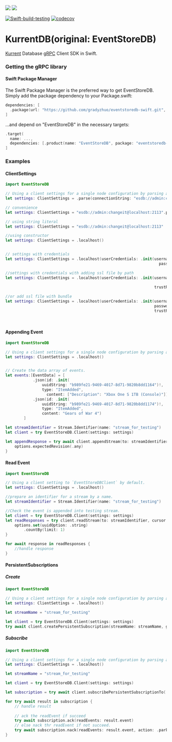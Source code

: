 [![](https://img.shields.io/endpoint?url=https%3A%2F%2Fswiftpackageindex.com%2Fapi%2Fpackages%2Fgradyzhuo%2FEventStoreDB-Swift%2Fbadge%3Ftype%3Dswift-versions)](https://swiftpackageindex.com/gradyzhuo/EventStoreDB-Swift)
[![](https://img.shields.io/endpoint?url=https%3A%2F%2Fswiftpackageindex.com%2Fapi%2Fpackages%2Fgradyzhuo%2FEventStoreDB-Swift%2Fbadge%3Ftype%3Dplatforms)](https://swiftpackageindex.com/gradyzhuo/EventStoreDB-Swift)

[![Swift-build-testing](https://github.com/gradyzhuo/EventStoreDB-Swift/actions/workflows/swift-build-testing.yml/badge.svg)](https://github.com/gradyzhuo/EventStoreDB-Swift/actions/workflows/swift-build-testing.yml)
[![codecov](https://codecov.io/github/gradyzhuo/EventStoreDB-Swift/graph/badge.svg?token=1NDTE6YT73)](https://codecov.io/github/gradyzhuo/EventStoreDB-Swift)



# KurrentDB(original: EventStoreDB)
[Kurrent](https://www.eventstore.com) Database [gRPC](https://github.com/grpc/grpc-swift.git) Client SDK in Swift.

### Getting the gRPC library

#### Swift Package Manager

The Swift Package Manager is the preferred way to get EventStoreDB. Simply add the package dependency to your Package.swift:

```swift
dependencies: [
  .package(url: "https://github.com/gradyzhuo/eventstoredb-swift.git", branch: "main")
]
```
...and depend on "EventStoreDB" in the necessary targets:

```swift
.target(
  name: ...,
  dependencies: [.product(name: "EventStoreDB", package: "eventstoredb-swift")]
]
```

### Examples

#### ClientSettings

```swift
import EventStoreDB

// Using a client settings for a single node configuration by parsing a connection string.
let settings: ClientSettings = .parse(connectionString: "esdb://admin:changeit@localhost:2113")

// convenience 
let settings: ClientSettings = "esdb://admin:changeit@localhost:2113".parse()

// using string literal 
let settings: ClientSettings = "esdb://admin:changeit@localhost:2113"

//using constructor
let settings: ClientSettings = .localhost()


// settings with credentials
let settings: ClientSettings = .localhost(userCredentials: .init(username: "admin", 
                                                                   password: "changeit")

//settings with credentials with adding ssl file by path
let settings: ClientSettings = .localhost(userCredentials: .init(username: "admin", 
                                                                            password: "changeit"), 
                                                                 trustRoots: .file("...filePath..."))

//or add ssl file with bundle
let settings: ClientSettings = .localhost(userCredentials: .init(username: "admin", 
                                                                 password: "changeit"), 
                                                                 trustRoots: .fileInBundle(forResource: "ca", 
                                                                                           withExtension: "crt", 
                                                                                           inBundle: .main))
```

#### Appending Event

```swift
import EventStoreDB

// Using a client settings for a single node configuration by parsing a connection string.
let settings: ClientSettings = .localhost()


// Create the data array of events.
let events:[EventData] = [
            .json(id: .init(
                uuidString: "b989fe21-9469-4017-8d71-9820b8dd1164")!,
                type: "ItemAdded",
                  content: ["Description": "Xbox One S 1TB (Console)"]),
            .json(id: .init(
                uuidString: "b989fe21-9469-4017-8d71-9820b8dd1174")!,
                type: "ItemAdded",
                content: "Gears of War 4")
        ]

let streamIdentifier = Stream.Identifier(name: "stream_for_testing")
let client = try EventStoreDB.Client(settings: settings)

let appendResponse = try await client.appendStream(to: streamIdentifier, events: events) { options in
    options.expectedRevision(.any)
}

```

#### Read Event

```swift
import EventStoreDB

// Using a client setting to `EventStoreDBClient` by default.
let settings: ClientSettings = .localhost()

//prepare an identifier for a stream by a name.
let streamIdentifier = Stream.Identifier(name: "stream_for_testing")

//Check the event is appended into testing stream.
let client = try EventStoreDB.Client(settings: settings)
let readResponses = try client.readStream(to: streamIdentifier, cursor: .end) { options in
    options.set(uuidOption: .string)
        .countBy(limit: 1)
}

for await response in readResponses {
    //handle response
}
```

#### PersistentSubscriptions
##### Create
```swift
import EventStoreDB

// Using a client settings for a single node configuration by parsing a connection string.
let settings: ClientSettings = .localhost()

let streamName = "stream_for_testing"

let client = try EventStoreDB.Client(settings: settings)
try await client.createPersistentSubscription(streamName: streamName, groupName: "mytest", options: .init())

```

##### Subscribe
```swift
import EventStoreDB

// Using a client settings for a single node configuration by parsing a connection string.
let settings: ClientSettings = .localhost()

let streamName = "stream_for_testing"

let client = try EventStoreDB.Client(settings: settings)

let subscription = try await client.subscribePersistentSubscriptionTo(.specified(streamName), groupName: "mytest")

for try await result in subscription {
    // handle result
    
    // ack the readEvent if succeed 
    try await subscription.ack(readEvents: result.event)
    // else nack thr readEvent if not succeed.
    try await subscription.nack(readEvents: result.event, action: .park, reason: "It's failed.")
}
```
